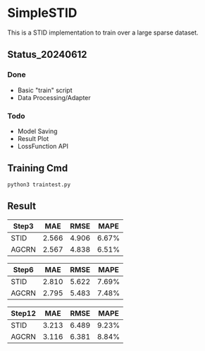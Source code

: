 # SimpleSTID

This is a STID implementation to train over a large sparse dataset.

## Status_20240612
### Done
- Basic "train" script
- Data Processing/Adapter

### Todo
- Model Saving 
- Result Plot
- LossFunction API


## Training Cmd

```
python3 traintest.py
```

## Result
| Step3 | MAE   | RMSE  | MAPE  |
| ----- | ----- | ----- | ----- |
| STID  | 2.566 | 4.906 | 6.67% |
| AGCRN | 2.567 | 4.838 | 6.51% |


| Step6 | MAE   | RMSE  | MAPE  |
| ----- | ----- | ----- | ----- |
| STID  | 2.810 | 5.622 | 7.69% |
| AGCRN | 2.795 | 5.483 | 7.48% |

| Step12 | MAE   | RMSE  | MAPE  |
| ------ | ----- | ----- | ----- |
| STID   | 3.213 | 6.489 | 9.23% |
| AGCRN | 3.116 | 6.381 | 8.84% |
